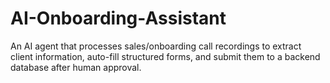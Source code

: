 # AI-Onboarding-Assistant
An AI agent that processes sales/onboarding call recordings to extract client information, auto-fill structured forms, and submit them to a backend database after human approval.
